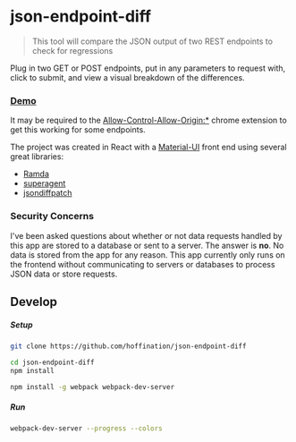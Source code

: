 # json-endpoint-diff
> This tool will compare the JSON output of two REST endpoints to check for regressions

Plug in two GET or POST endpoints, put in any parameters to request with, click to submit, and view a visual breakdown of the differences.

### [Demo](http://s3-us-west-2.amazonaws.com/jsondiff/index.html)

It may be required to the [Allow-Control-Allow-Origin:*](https://chrome.google.com/webstore/detail/allow-control-allow-origi/nlfbmbojpeacfghkpbjhddihlkkiljbi/related) chrome extension to get this working for some endpoints.

The project was created in React with a [Material-UI](http://www.material-ui.com/#/) front end using several great libraries:
- [Ramda](http://ramdajs.com/)
- [superagent](https://github.com/visionmedia/superagent)
- [jsondiffpatch](https://github.com/benjamine/jsondiffpatch)

### Security Concerns
I've been asked questions about whether or not data requests handled by this app are stored to a database or sent to a server. The answer is __no__. No data is stored from the app for any reason. This app currently only runs on the frontend without communicating to servers or databases to process JSON data or store requests.


## Develop

##### Setup
```bash
git clone https://github.com/hoffination/json-endpoint-diff

cd json-endpoint-diff
npm install

npm install -g webpack webpack-dev-server
```

##### Run
```bash
webpack-dev-server --progress --colors
```
